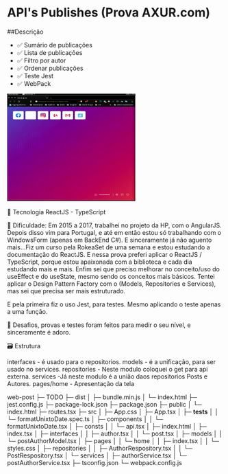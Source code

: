 # API's  Publishes (Prova AXUR.com)

##Descrição

* :white_check_mark: Sumário de publicações
* :white_check_mark: Lista de publicações
* :white_check_mark: Filtro por autor
* :white_check_mark: Ordenar publicações
* :white_check_mark: Teste Jest
* :white_check_mark: WebPack

<img width="300" height="250" src="https://raw.githubusercontent.com/samantadearaujo/blog/master/__images__/app_fun.gif?token=ANYD2BDC7KU3XKLKY4F2PMC662WDU" />

:rocket: Tecnologia 
ReactJS - TypeScript 

:construction_worker: Dificuldade:
Em 2015 a 2017, trabalhei no projeto da HP, com o AngularJS. Depois 
disso vim para Portugal, e até em então estou só trabalhando com o 
WindowsForm (apenas em BackEnd C#). 
E sinceramente já não aguento mais...Fiz um curso pela RokeaSet de uma semana e estou estudando a documentação do ReactJS. 
E nessa prova preferi aplicar o ReactJS / TypeScript, porque estou apaixonada com a biblioteca e cada dia estudando mais e mais. 
Enfim sei que preciso melhorar no conceito/uso do useEffect e do useState, mesmo sendo os conceitos mais básicos. 
Tentei aplicar o Design Pattern Factory com o (Models, Repositories
e Services), mas sei que precisa ser mais estruturado. 

E pela primeira fiz o uso Jest, para testes. Mesmo aplicando o teste apenas a uma função. 


:green_heart:
Desafios, provas e testes foram feitos para medir o seu nível, 
e sinceramente é adoro. 

:card_file_box: Estrutura

interfaces - é usado para o repositorios.
models - é a unificação, para ser usado no services.
repositories - Neste modulo coloquei o get para api externa.
services -Já neste modulo é a união daos repositorios Posts e  Autores.
pages/home - Apresentação da tela


web-post
├─ TODO
├─ dist
│  ├─ bundle.min.js
│  └─ index.html
├─ jest.config.js
├─ package-lock.json
├─ package.json
├─ public
│  └─ index.html
├─ routes.tsx
├─ src
│  ├─ App.css
│  ├─ App.tsx
│  ├─ __tests__
│  │  └─ formatUnixtoDate.spec.ts
│  ├─ components
│  │  └─ formatUnixtoDate.tsx
│  ├─ consts
│  │  └─ api.tsx
│  ├─ index.html
│  ├─ index.tsx
│  ├─ interfaces
│  │  ├─ author.tsx
│  │  └─ post.tsx
│  ├─ models
│  │  └─ postAuthorModel.tsx
│  ├─ pages
│  │  └─ home
│  │     ├─ index.tsx
│  │     └─ styles.css
│  ├─ repositories
│  │  ├─ AuthorRespository.tsx
│  │  └─ PostRespository.tsx
│  └─ services
│     ├─ authorService.tsx
│     └─ postAuthorService.tsx
├─ tsconfig.json
└─ webpack.config.js

```